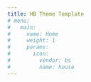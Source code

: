 ```yaml
---
title: HB Theme Template 
# menu:
#   main:
#     name: Home
#     weight: 1
#     params:
#       icon:
#         vendor: bs
#         name: house
---
```

